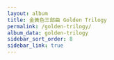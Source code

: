 ```yaml
---
layout: album
title: 金黃色三部曲 Golden Trilogy
permalink: /golden-trilogy/
album_data: golden-trilogy
sidebar_sort_order: 8
sidebar_link: true
---
```


